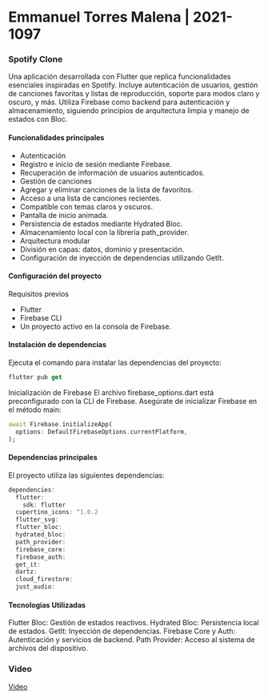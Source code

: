 # Emmanuel Torres Malena | 2021-1097
### Spotify Clone
Una aplicación desarrollada con Flutter que replica funcionalidades esenciales inspiradas en Spotify. Incluye autenticación de usuarios, gestión de canciones favoritas y listas de reproducción, soporte para modos claro y oscuro, y más. Utiliza Firebase como backend para autenticación y almacenamiento, siguiendo principios de arquitectura limpia y manejo de estados con Bloc.

#### Funcionalidades principales
- Autenticación
- Registro e inicio de sesión mediante Firebase.
- Recuperación de información de usuarios autenticados.
- Gestión de canciones
- Agregar y eliminar canciones de la lista de favoritos.
- Acceso a una lista de canciones recientes.
- Compatible con temas claros y oscuros.
- Pantalla de inicio animada.
- Persistencia de estados mediante Hydrated Bloc.
- Almacenamiento local con la librería path_provider.
- Arquitectura modular
- División en capas: datos, dominio y presentación.
- Configuración de inyección de dependencias utilizando GetIt.

#### Configuración del proyecto
Requisitos previos
- Flutter
- Firebase CLI
- Un proyecto activo en la consola de Firebase.

#### Instalación de dependencias
Ejecuta el comando para instalar las dependencias del proyecto:

```dart
flutter pub get
```
Inicialización de Firebase
El archivo firebase_options.dart está preconfigurado con la CLI de Firebase. Asegúrate de inicializar Firebase en el método main:

```dart
await Firebase.initializeApp(
  options: DefaultFirebaseOptions.currentPlatform,
);
```

#### Dependencias principales
El proyecto utiliza las siguientes dependencias:

```dart
dependencies:
  flutter:
    sdk: flutter
  cupertino_icons: ^1.0.2
  flutter_svg:
  flutter_bloc:
  hydrated_bloc:
  path_provider:
  firebase_core:
  firebase_auth:
  get_it:
  dartz:
  cloud_firestore:
  just_audio:
```

#### Tecnologias Utilizadas
Flutter Bloc: Gestión de estados reactivos.
Hydrated Bloc: Persistencia local de estados.
GetIt: Inyección de dependencias.
Firebase Core y Auth: Autenticación y servicios de backend.
Path Provider: Acceso al sistema de archivos del dispositivo.


### Video

[Video](https://miucateciedu-my.sharepoint.com/:f:/g/personal/20211097_miucateci_edu_do/Epex5p0FSFNCkzZScsdgB04BVlx8P88Uq-axLOJKMSYSyA?e=ua3J7H )


